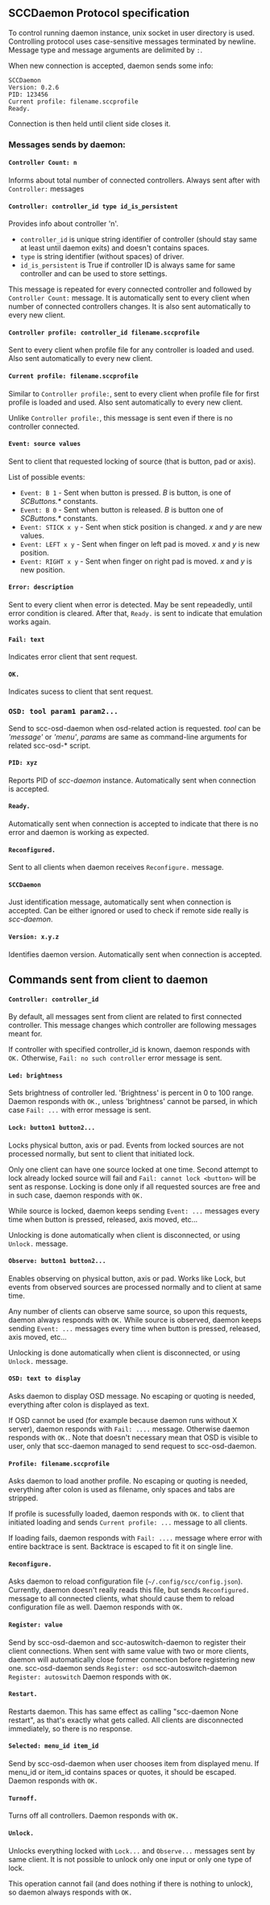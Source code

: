 SCCDaemon Protocol specification
--------------------------------

To control running daemon instance, unix socket in user directory is used.
Controlling protocol uses case-sensitive messages terminated by newline. Message type and message arguments are delimited by `:`.

When new connection is accepted, daemon sends some info:

```
SCCDaemon
Version: 0.2.6
PID: 123456
Current profile: filename.sccprofile
Ready.
```

Connection is then held until client side closes it.


### Messages sends by daemon:

#### `Controller Count: n`
Informs about total number of connected controllers.
Always sent after with `Controller:` messages

#### `Controller: controller_id type id_is_persistent`
Provides info about controller 'n'.
- `controller_id` is unique string identifier of controller (should stay same at
least until daemon exits) and doesn't contains spaces.
- `type` is string identifier (without spaces) of driver.
- `id_is_persistent` is True if controller ID is always same for same controller
and can be used to store settings.

This message is repeated for every connected controller and followed by
`Controller Count:` message. It is automatically sent to every client when
number of connected controllers changes. It is also sent automatically to
every new client.

#### `Controller profile: controller_id filename.sccprofile`
Sent to every client when profile file for any controller is loaded and used.
Also sent automatically to every new client.

#### `Current profile: filename.sccprofile`
Similar to `Controller profile:`, sent to every client when profile file for
first profile is loaded and used. Also sent automatically to every new client.

Unlike `Controller profile:`, this message is sent even if there is no
controller connected.

#### `Event: source values`
Sent to client that requested locking of source (that is button, pad or axis).

List of possible events:
- `Event: B 1` - Sent when button is pressed. *B* is button, is one of *SCButtons.\** constants.
- `Event: B 0` - Sent when button is released. *B* is button one of *SCButtons.\** constants.
- `Event: STICK x y` - Sent when stick position is changed. *x* and *y* are new values.
- `Event: LEFT x y` - Sent when finger on left pad is moved. *x* and *y* is new position.
- `Event: RIGHT x y` - Sent when finger on right pad is moved. *x* and *y* is new position.

#### `Error: description`
Sent to every client when error is detected. May be sent repeadedly, until error condition is cleared.
After that, `Ready.` is sent to indicate that emulation works again.

#### `Fail: text`
Indicates error client that sent request.

#### `OK.`
Indicates sucess to client that sent request.

### `OSD: tool param1 param2...`
Send to scc-osd-daemon when osd-related action is requested.
*tool* can be *'message'* or *'menu'*, *params* are same as command-line arguments for related
scc-osd-* script.

#### `PID: xyz`
Reports PID of *scc-daemon* instance. Automatically sent when connection is accepted.

#### `Ready.`
Automatically sent when connection is accepted to indicate that there is no error and daemon is working as expected.

#### `Reconfigured.`
Sent to all clients when daemon receives `Reconfigure.` message.

#### `SCCDaemon`
Just identification message, automatically sent when connection is accepted.
Can be either ignored or used to check if remote side really is *scc-daemon*.

#### `Version: x.y.z`
Identifies daemon version. Automatically sent when connection is accepted.

## Commands sent from client to daemon

#### `Controller: controller_id`
By default, all messages sent from client are related to first connected
controller. This message changes which controller are following messages meant
for.

If controller with specified controller_id is known, daemon responds with `OK.`
Otherwise, `Fail: no such controller` error message is sent.


#### `Led: brightness`
Sets brightness of controller led. 'Brightness' is percent in 0 to 100 range.
Daemon responds with `OK.`, unless 'brightness' cannot be parsed, in which case
`Fail: ...` with error message is sent.

#### `Lock: button1 button2...`
Locks physical button, axis or pad. Events from locked sources are not processed normally, but sent to client that initiated lock.

Only one client can have one source locked at one time. Second attempt to lock already locked source will fail and `Fail: cannot lock <button>` will be sent as response. Locking is done only if all requested sources are free and in such case, daemon responds with `OK.`

While source is locked, daemon keeps sending `Event: ...` messages every time when button is pressed, released, axis moved, etc...

Unlocking is done automatically when client is disconnected, or using `Unlock.` message.

#### `Observe: button1 button2...`
Enables observing on physical button, axis or pad. Works like Lock, but events from observed sources are processed normally and to client at same time.

Any number of clients can observe same source, so upon this requests, daemon always responds with `OK.`
While source is observed, daemon keeps sending `Event: ...` messages every time when button is pressed, released, axis moved, etc...

Unlocking is done automatically when client is disconnected, or using `Unlock.` message.

#### `OSD: text to display`
Asks daemon to display OSD message. No escaping or quoting is needed, everything after colon is displayed
as text.

If OSD cannot be used (for example because daemon runs without X server), daemon responds with `Fail: ....` message.
Otherwise daemon responds with `OK.`. Note that doesn't necessary mean that OSD is visible to user, only
that scc-daemon managed to send request to scc-osd-daemon.

#### `Profile: filename.sccprofile`
Asks daemon to load another profile. No escaping or quoting is needed, everything after colon is used as filename, only spaces and tabs are stripped.

If profile is sucessfully loaded, daemon responds with `OK.` to client that initiated loading and sends `Current profile: ...` message to all clients.

If loading fails, daemon responds with `Fail: ....` message where error with entire backtrace is sent. Backtrace is escaped to fit it on single line.

#### `Reconfigure.`
Asks daemon to reload configuration file (`~/.config/scc/config.json`).
Currently, daemon doesn't really reads this file, but sends `Reconfigured.` message
to all connected clients, what should cause them to reload configuration file as well. 
Daemon responds with `OK.`

#### `Register: value`
Send by scc-osd-daemon and scc-autoswitch-daemon to register their client connections.
When sent with same value with two or more clients, daemon will automatically close former connection
before registering new one.
scc-osd-daemon sends `Register: osd`
scc-autoswitch-daemon `Register: autoswitch`
Daemon responds with `OK.`

#### `Restart.`
Restarts daemon. This has same effect as calling "scc-daemon None restart", as that's exactly what
gets called. All clients are disconnected immediately, so there is no response.

#### `Selected: menu_id item_id`
Send by scc-osd-daemon when user chooses item from displayed menu.
If menu_id or item_id contains spaces or quotes, it should be escaped.
Daemon responds with `OK.`

#### `Turnoff.`
Turns off all controllers.
Daemon responds with `OK.`

#### `Unlock.`
Unlocks everything locked with `Lock...` and `Observe...` messages sent by same client.
It is not possible to unlock only one input or only one type of lock.

This operation cannot fail (and does nothing if there is nothing to unlock), so daemon always responds with `OK.`
